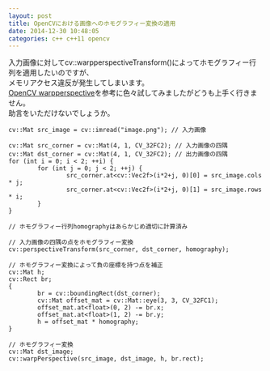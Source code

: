 ```yaml
---
layout: post
title: OpenCVにおける画像へのホモグラフィー変換の適用
date: 2014-12-30 10:48:05
categories: c++ c++11 opencv
---
```

<!-- {% raw %} -->
<p>入力画像に対してcv::warpperspectiveTransform()によってホモグラフィー行列を適用したいのですが、<br>
メモリアクセス違反が発生してしまいます。  <br>
<a href="https://stackoverflow.com/questions/6087241/opencv-warpperspective">OpenCV warpperspective</a>を参考に色々試してみましたがどうも上手く行きません。<br>
助言をいただけないでしょうか。</p>

<pre><code>cv::Mat src_image = cv::imread("image.png"); // 入力画像

cv::Mat src_corner = cv::Mat(4, 1, CV_32FC2); // 入力画像の四隅
cv::Mat dst_corner = cv::Mat(4, 1, CV_32FC2); // 出力画像の四隅 
for (int i = 0; i &lt; 2; ++i) {
        for (int j = 0; j &lt; 2; ++j) {
                src_corner.at&lt;cv::Vec2f&gt;(i*2+j, 0)[0] = src_image.cols * j;
                src_corner.at&lt;cv::Vec2f&gt;(i*2+j, 0)[1] = src_image.rows * i;
        }
}

// ホモグラフィー行列homographyはあらかじめ適切に計算済み

// 入力画像の四隅の点をホモグラフィー変換
cv::perspectiveTransform(src_corner, dst_corner, homography);

// ホモグラフィー変換によって負の座標を持つ点を補正
cv::Mat h;
cv::Rect br;
{
        br = cv::boundingRect(dst_corner);
        cv::Mat offset_mat = cv::Mat::eye(3, 3, CV_32FC1);
        offset_mat.at&lt;float&gt;(0, 2) -= br.x;
        offset_mat.at&lt;float&gt;(1, 2) -= br.y;
        h = offset_mat * homography;
}

// ホモグラフィー変換
cv::Mat dst_image;
cv::warpPerspective(src_image, dst_image, h, br.rect);
</code></pre>
<!-- {% endraw %} -->

